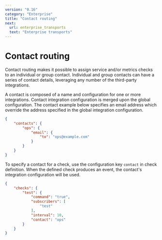 ```yaml
---
version: "0.16"
category: "Enterprise"
title: "Contact routing"
next:
  url: enterprise_transports
  text: "Enterprise transports"
---
```


# Contact routing

Contact routing makes it possible to assign service and/or metrics
checks to an individual or group contact. Individual and group
contacts can have a series of contact details, leveraging any number
of the third-party integrations.

A contact is composed of a name and configuration for one or more
integrations. Contact integration configuration is merged upon the
global configuration. The contact example below specifies an email
address which override the address specified in the global integration
configuration.

~~~ json
{
    "contacts": {
        "ops": {
            "email": {
                "to": "ops@example.com"
            }
        }
    }
}
~~~

To specify a contact for a check, use the configuration key `contact`
in check definition. When the defined check produces an event, the
contact's integration configuration will be used.

~~~ json
{
    "checks": {
        "test": {
            "command": "true",
            "subscribers": [
                "test"
            ],
            "interval": 10,
            "contact": "ops"
        }
    }
}
~~~
